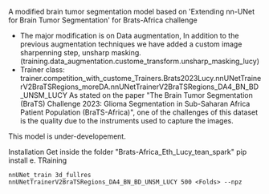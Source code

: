 A modified brain tumor segmentation model based on 'Extending nn-UNet for Brain Tumor Segmentation' for Brats-Africa challenge
* The major modification is on Data augmentation, In addition to the previous augmentation techniques we have added a custom image sharpenning step, unsharp masking. (training.data_augmentation.custome_transform.unsharp_masking_lucy)
* Trainer class: trainer.competition_with_custome_Trainers.Brats2023Lucy.nnUNetTrainerV2BraTSRegions_moreDA.nnUNetTrainerV2BraTSRegions_DA4_BN_BD_UNSM_LUCY
As stated on the paper "The Brain Tumor Segmentation (BraTS) Challenge 2023: Glioma Segmentation in Sub-Saharan Africa Patient Population (BraTS-Africa)", one of the challenges of this dataset is the quality due to the instruments used to capture the images.


This model is under-developement.

Installation
Get inside the folder "Brats-Africa_Eth_Lucy_tean_spark"
    pip install e.
TRaining

    nnUNet_train 3d_fullres nnUNetTrainerV2BraTSRegions_DA4_BN_BD_UNSM_LUCY 500 <Folds> --npz



